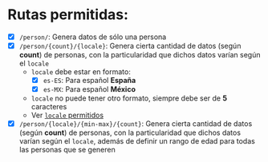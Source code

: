 # Rutas permitidas:

- [x] `/person/`: Genera datos de sólo una persona
- [x] `/person/{count}/{locale}`: Genera cierta cantidad de datos (según **count**) de personas, con la particularidad que dichos datos varían según el `locale`
  - `locale` debe estar en formato:
    - [x] `es-ES`: Para español **España**
    - [x] `es-MX`: Para español **México**
  - `locale` no puede tener otro formato, siempre debe ser de **5** caracteres
  - Ver [`locale` permitidos](https://github.com/DiUS/java-faker/tree/master?tab=readme-ov-file#supported-locales)
- [x] `/person/{locale}/{min-max}/{count}`: Genera cierta cantidad de datos (según **count**) de personas, con la particularidad que dichos datos varían según el `locale`, además de definir un rango de edad para todas las personas que se generen